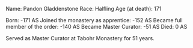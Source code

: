 <!-- TITLE: Pandon Gladdenston -->
<!-- SUBTITLE: A quick summary of Pandon Gladdenston -->

Name: Pandon Gladdenstone
Race: Halfling
Age (at death): 171

Born: -171 AS
Joined the monastery as apprentice: -152 AS
Became full member of the order: -140 AS
Became Master Curator: -51 AS
Died: 0 AS

Served as Master Curator at Tabohr Monastery for 51 years.